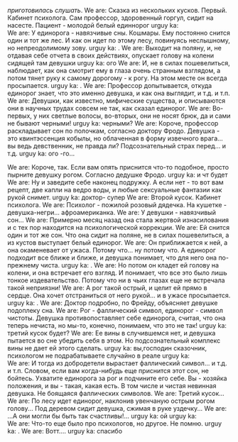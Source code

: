   *приготовилась слушать*. 
We are: Сказка из нескольких кусков. Первый. Кабинет психолога. Сам профессор, здоровенный горгул, сидит на насесте. Пациент - молодой белый единнорог 
urguy ka:  
We are: У единорога - навязчивые сны. Кошмары. Ему постоянно снится один и тот же лес. И как он идет по этому лесу, повинуясь неслышному, но непреодолимому зову. 
urguy ka: . 
We are: Выходит на поляну, и, не отдавая себе отчета в своих действиях, опускает голову на колени сидящей там девушки 
urguy ka: ого 
We are: И, не в силах пошевелиться, наблюдает, как она смотрит ему в глаза очень странным взглядом, а потом тянет руку к самому дорогому - к рогу. На этом месте он всегда просыпается. 
urguy ka: . 
We are: Профессор допытывается, откуда единорог знает, что это именно девушка, и как она выглядит, и т.д. и т.п. 
We are: Девушки, как известно, мифические существа, и описываются они в научных трудах совсем не так, как сказал единорог. 
We are: Во-первых, у них светлые волосы, во-вторых, они не носят брюк, да и сами не бывают черными! 
urguy ka: черными? 
We are: Короче, профессор раскладывает сон по полочкам, согласно доктору Фродо. Девушка - это квинтэссенция кобылы, но облаченная в форму извечного врага... вы ведь девственник, не правда ли? Подсознательный страх перед... и т.д. 
urguy ka: ого -го... 
 
We are: Короче, так. Если вам опять приснится что-то подобное, просто пырните девушку рогом. Согласно дедушке Фродо. 
urguy ka: и чт будет 
We are: Ну и заведите себе наконец подружку. А если нет - то вот вам рецепт, две капли на ведро воды, и любые сексуальные фантазии как рукой снимет. 
urguy ka: доктор- супер 
We are: Второй кусок. Кабинет психолога. 
We are: Психолог - пожилой розовый дядечка. На кушетке - девушка-негри... афроамериканка. 
We are: У девушки - навязчивый сон... 
We are: Примерно месяц назад она стала жертвой изнасилования и с тех пор находится на психологической коррекции. 
We are: Ей снится один и тот же сон. Что она сидит на поляне, не в силах пошевелиться, а из кустов выступает белый единорог. 
We are: Он приближается к ней, а она окаменевает от ужаса. Потому что... ну потому что. А единорог подходит все ближе и ближе, и девушка понимает, что для него она по-прежнему чиста. 
urguy ka: . 
We are: Но потом он кладет ей голову на колени, и она встречает его взгляд. И понимает, что все это было лишь тонкое издевательство. Потому что ни в чьих глазах еще не встречала такой неприязни! 
We are: А рог такой острый, и целит ей прямо в сердце. Она хочет отстраниться от него рукой... и в ужасе просыпается. 
urguy ka: . 
We are: Доктор подробно, по Фрейду, объясняет девушке подоплеку сна. 
We are: Рог - фаллический символ, единорог - символ чистоты. Девушка противопоставляет себе единорога, считая, что она теперь нечиста, но мы-то, конечно, понимаем, что это не так! 
urguy ka: третий кусок будет? 
We are: Ее вины в случившемся нет, и девушка пытается во сне убедить себя в этом. Но подсознательный комплекс вины не дает ей этого сделать. 
urguy ka: вы,господин сказочник, психологом не подрабатываете случайно 
в реале 
urguy ka:  
We are: И тогда из добродетели вырастает фаллический символ... и т.д. и т.п. 
Словом, если вам когда-нибудь еще приснится этот сон, не бойтесь. Ухватите единорога за рог и подчините его себе. Вы - хозяйка положения, и вы - такая, какая есть. В том числе и чистая невинная девушка. Не боящаяся фаллических символов. 
We are: Третий кусок... 
We are: По лесу идет единорог, наклонив увенчаную острым рогом голову... Под деревом сидит девушка, сжимая в руке уздечку... 
We are: ...А они могли бы быть так счастливы!... 
urguy ka: ой 
urguy ka:  
We are: Что-то еще было про психологов, но другое. Не помню. 
urguy ka: . 
We are: Вотт.... 
urguy ka: спасибо    